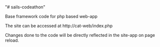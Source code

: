 "# sails-codeathon"

Base framework code for php based web-app

The site can be accessed at http://cat-web/index.php

Changes done to the code will be directly reflected in the site-app on page reload.